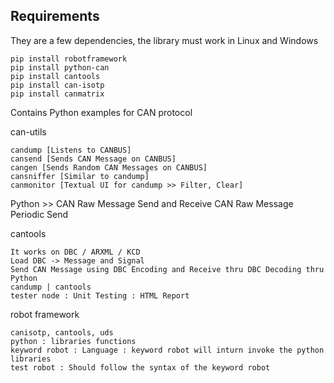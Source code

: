 ## Requirements

They are a few dependencies, the library must work in Linux and Windows

```shell
pip install robotframework
pip install python-can
pip install cantools
pip install can-isotp
pip install canmatrix
```

Contains Python examples for CAN protocol

can-utils

    candump [Listens to CANBUS]
    cansend [Sends CAN Message on CANBUS]
    cangen [Sends Random CAN Messages on CANBUS]
    cansniffer [Similar to candump]
    canmonitor [Textual UI for candump >> Filter, Clear]

Python >> CAN Raw Message Send and Receive CAN Raw Message Periodic Send

cantools

    It works on DBC / ARXML / KCD
    Load DBC -> Message and Signal
    Send CAN Message using DBC Encoding and Receive thru DBC Decoding thru Python
    candump | cantools
    tester node : Unit Testing : HTML Report

robot framework

    canisotp, cantools, uds
    python : libraries functions
    keyword robot : Language : keyword robot will inturn invoke the python libraries
    test robot : Should follow the syntax of the keyword robot
